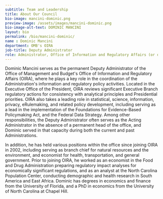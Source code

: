 ```yaml
---
subtitle: Team and Leadership
title: About Our Council
bio-image: mancini-dominic.png
preview-image: /assets/images/mancini-dominic.png
bio-image-alt-text: DOMINIC MANCINI
layout: bio
permalink: /bio/mancini-dominic/
name : Dominic Mancini
department: OMB's OIRA
job-title: Deputy Administrator
role: Administrator, Office of Information and Regulatory Affairs (or designee)
---
```

Dominic Mancini serves as the permanent Deputy Administrator of the Office of Management and Budget's Office of Information and Regulatory Affairs (OIRA), where he plays a key role in the coordination of the Administration's information and regulatory policy activities.   Located in the Executive Office of the President, OIRA reviews significant Executive Branch regulatory actions for consistency with analytical principles and Presidential priorities.   OIRA also takes a leading role in statistical, science, information, privacy, eRulemaking, and related policy development, including serving as a lead in the implementation of the Foundations for Evidence-Based Policymaking Act, and the Federal Data Strategy.  Among other responsibilities, the Deputy Administrator often serves as the Acting Administrator in the absence of a permanent head of the office, and Dominic served in that capacity during both the current and past Administrations.
 
In addition, he has held various positions within the office since joining OIRA in 2002, including serving as branch chief for natural resources and the environment, and economist for health, transportation, and general government.  Prior to joining OIRA, he worked as an economist in the Food and Drug Administration preparing regulatory impact analyses for economically significant regulations, and as an analyst at the North Carolina Population Center, conducting demographic and health research in South America and East Africa.  Dominic has degrees in economics and finance from the University of Florida, and a PhD in economics from the University of North Carolina at Chapel Hill. 
